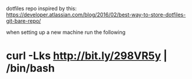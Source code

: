 dotfiles repo inspired by this:
https://developer.atlassian.com/blog/2016/02/best-way-to-store-dotfiles-git-bare-repo/

when setting up a new machine run the following

# curl -Lks http://bit.ly/298VR5y | /bin/bash


